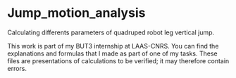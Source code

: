 # Jump_motion_analysis
Calculating differents parameters of quadruped robot leg vertical jump.

This work is part of my BUT3 internship at LAAS-CNRS.
You can find the explanations and formulas that I made as part of one of my tasks.
These files are presentations of calculations to be verified; it may therefore contain errors.
